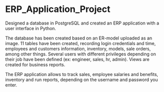 # ERP_Application_Project
Designed a database in PostgreSQL and created an ERP application with a user interface in Python.

The database has been created based on an ER-model uploaded as an image. 11 tables have been created, recording login credentials and time, employees and customers information, inventory, models, sale orders, among other things. Several users with different privileges depending on their job have been defined (ex: engineer, sales, hr, admin). Views are created for business reports.

The ERP application allows to track sales, employee salaries and benefits, inventory and run reports, depending on the username and password you enter.
